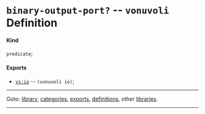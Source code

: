 

<a id='definition__vonuvoli__binary-output-port_3f'></a>

# `binary-output-port?` -- `vonuvoli` Definition


<a id='definition__vonuvoli__binary-output-port_3f__kind'></a>

#### Kind

`predicate`;


<a id='definition__vonuvoli__binary-output-port_3f__exports'></a>

#### Exports

 * [`vs:io`](../../vonuvoli/exports/vs_3a_io.md#export__vonuvoli__vs_3a_io) -- `(vonuvoli io)`;

----

Goto: [library](../../vonuvoli/_index.md#library__vonuvoli), [categories](../../vonuvoli/categories/_index.md#toc__vonuvoli__categories), [exports](../../vonuvoli/exports/_index.md#toc__vonuvoli__exports), [definitions](../../vonuvoli/definitions/_index.md#toc__vonuvoli__definitions), other [libraries](../../_libraries.md#toc__libraries).

----

